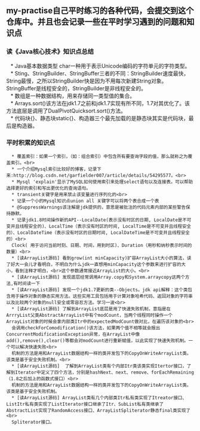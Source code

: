 ## my-practise自己平时练习的各种代码，会提交到这个仓库中。并且也会记录一些在平时学习遇到的问题和知识点
### 读《Java核心技术》知识点总结
    * Java基本数据类型 char一种用于表示Unicode编码的字符单元的字符类型。<br>
    * Sting、StringBuilder、StringBuffer三者的不同：StringBuilder速度最快，String最慢，之所以StringBuilder快是因为不用每次新建String对象。 <br>StringBuffer是线程安全的，StringBuilder是非线程安全的。<br>
    * 数组是一种数据结构，用来存储同一类型值的集合。<br>
    * Arrays.sort()该方法在jdk1.7之前和jdk1.7实现有所不同，1.7对其优化了。该方法底层是调用了DualPivotQuicksort.sort()方法。<br>
    * 代码块{}、静态块static{}、构造器三个最先加载的是静态块其实是代码块，最后是构造器。
 ### 平时积累的知识点
      * 覆盖索引：如果一个索引，（如：组合索引）中包含所有要查询字段的值，那么就称之为覆盖索引。<br>
      * 一个介绍Mysql索引比较好的博客，记录下来:http://blog.csdn.net/garfielder007/article/details/54295577。<br>
      * Mysql 'explain'显示了MySQL如何使用索引来处理select语句以及连接表。可以帮助选择更好的索引和写出更优化的查询语句。
      * transient关键字是用来禁止该变量进行序列化的<br>
      * 记录一个小的Mysql知识点union all 关键字可以将两个表合成一个表
      * @SuppressWarnings该注解是jdk提供的，意思是被批注的代码元素内部的某些警告保持静默。 
      * 记录jdk1.8时间操作新的API--LocalDate(表示没有时区的日期, LocalDate是不可变并且线程安全的)、LocalTime（表示没有时区的时间, LocalTime是不可变并且线程安全的）、LocalDateTime（表示没有时区的日期时间, LocalDateTime是不可变并且线程安全的）<br>
      Clock( 用于访问当前时刻、日期、时间，用到时区)、Duration（用秒和纳秒表示时间的数量）<br>
      * [读ArrayList源码] 看到grow(int minCapacity)扩容ArrayList大小的算法，读了好大一会儿才看明白，不明白为什么jdk一直想用minCapacity这个参数来进行扩容的大小，看到注释才明白，<br>这个参数通常接近ArrayList的大小。<br>
      * [读ArrayList源码] 发现底层经常调用Array.copy和System.arraycopy这两个方法,有时间读一下
      * [读ArrayList源码] 发现一个jdk1.7更新的类--Objects。jdk api解释：这个类包含用于操作对象的静态实用方法。这些实用工具包括用于计算对象哈希代码、返回对象的字符串以及比较两个对象的null安全或零容忍方法。学习一波<br>
      * [读ArrayList源码] 了解到ArrayList底层是用了快速失败机制，意指是在ArrryList父类AbstractArrayList中有个modCount，当两个线程同时操作一个ArrayList对象的时候会拿内部类Itr中的expectedModCount做对比，在遍历该对象的<br>
      会调用checkForComodification()该方法，如果两个值不相等就会报出ConcurrentModificationException异常，在ArrayList中像add(),remove(),clear()等都会对modCount进行重新赋值，以此实现了快速失败机制。一个可以解决快速失败<br>
      机制的方法是用和ArrayList数据结构一样的类并发包下的CopyOnWriteArrayList类。该类是基于安全失败机制。<br>
      * [读ArrayList源码]  了解到ArrayList类有个内部Itr类该类实现Itertor接口，了解到Iterator中定义了四个方法，分别是hashNext、next、remove、forEachRemaining（1.8之后加上的函数式接口）<br>
      机制的方法是用和ArrayList数据结构一样的类并发包下的CopyOnWriteArrayList类。该类是基于安全失败机制。
      * [读ArrayList源码] ArrayList类有几个内部类Itr私有类实现了Itreator接口、ListItr私有类实现了ListIterator接口继承了Itr、SubList私有类继承了AbstractList实现了RandomAccess接口、ArrayListSpliterator静态final类实现了<br>
      Spliterator接口。
 

 
 
